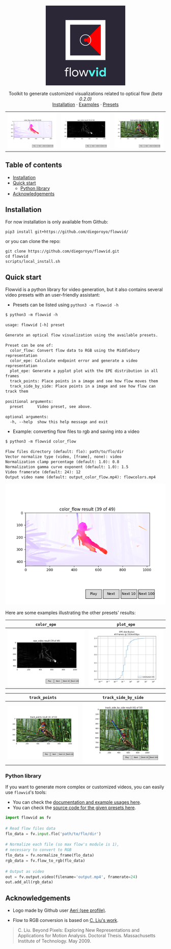 <p align="center">
  <a href="https://github.com/diegoroyo/flowvid">
    <img src="https://raw.githubusercontent.com/diegoroyo/flowvid/master/examples/logo_square.png" alt="Logo" width=250 height=250>
  </a>

  <p align="center">
    Toolkit to generate customized visualizations related to optical flow <i>(beta 0.2.0)</i>
    <br>
    <!-- <a href="https://TODO">PyPI page</a>
    · -->
    <a href="https://github.com/diegoroyo/flowvid/blob/master/README.md#installation">Installation</a>
    ·
    <a href="https://github.com/diegoroyo/flowvid/blob/master/examples">Examples</a>
    ·
    <a href="https://github.com/diegoroyo/flowvid/blob/master/flowvid/presets">Presets</a>
  </p>
</p>

<table align="center">
<tr>
<td align="center"><img src="https://raw.githubusercontent.com/diegoroyo/flowvid/master/examples/color_flow.png" alt="color_flow result"></td>
<td align="center"><img src="https://raw.githubusercontent.com/diegoroyo/flowvid/master/examples/color_epe.png" alt="color_epe result"></td>
<td align="center"><img src="https://raw.githubusercontent.com/diegoroyo/flowvid/master/examples/track_points.png" alt="track_points result"></td>
</tr>
</table>

## Table of contents

- [Installation](#installation)
- [Quick start](#quick-start)
    - [Python library](#python-library)
- [Acknowledgements](#acknowledgements)


## Installation

For now installation is only available from Github:

```
pip3 install git+https://github.com/diegoroyo/flowvid/
```
or you can clone the repo:
```
git clone https://github.com/diegoroyo/flowvid.git
cd flowvid
scripts/local_install.sh
```

## Quick start

Flowvid is a python library for video generation, but it also contains several video presets with an user-friendly assistant:

* Presets can be listed using `python3 -m flowvid -h`

```
$ python3 -m flowvid -h

usage: flowvid [-h] preset

Generate an optical flow visualization using the available presets.

Preset can be one of:
  color_flow: Convert flow data to RGB using the Middlebury representation
  color_epe: Calculate endpoint error and generate a video representation
  plot_epe: Generate a pyplot plot with the EPE distribution in all frames
  track_points: Place points in a image and see how flow moves them
  track_side_by_side: Place points in a image and see how flow can track them

positional arguments:
  preset      Video preset, see above.

optional arguments:
  -h, --help  show this help message and exit
```

* Example: converting flow files to rgb and saving into a video

```
$ python3 -m flowvid color_flow

Flow files directory (default: flo): path/to/flo/dir 
Vector normalize type (video, [frame], none): video
Normalization clamp percentage (default: 1.0): 0.8
Normalization gamma curve exponent (default: 1.0): 1.5
Video framerate (default: 24): 12
Output video name (default: output_color_flow.mp4): flowcolors.mp4 
```
<p align="center">
<img src="https://raw.githubusercontent.com/diegoroyo/flowvid/master/examples/color_flow.png" alt="color_flow result">
</p>

Here are some examples illustrating the other presets' results:

| **`color_epe`** | **`plot_epe`** |
|---|---|
| <img src="https://raw.githubusercontent.com/diegoroyo/flowvid/master/examples/color_epe.png" alt="color_epe result"> | <img src="https://raw.githubusercontent.com/diegoroyo/flowvid/master/examples/plot_epe.png" alt="plot_epe result"> |

| **`track_points`** | **`track_side_by_side`** |
|---|---|
| <img src="https://raw.githubusercontent.com/diegoroyo/flowvid/master/examples/track_points.png" alt="track_points result"> | <img src="https://raw.githubusercontent.com/diegoroyo/flowvid/master/examples/track_side_by_side.png" alt="track_side_by_side result"> |

### Python library

If you want to generate more complex or customized videos, you can easily use `flowvid`'s tools:

* You can check the [documentation and example usages here](https://github.com/diegoroyo/flowvid/blob/master/examples).
* You can check the [source code for the given presets here](https://github.com/diegoroyo/flowvid/blob/master/flowvid/presets).

```python
import flowvid as fv

# Read flow files data
flo_data = fv.input.flo('path/to/flo/dir')

# Normalize each file (so max flow's module is 1),
# necessary to convert to RGB
flo_data = fv.normalize_frame(flo_data)
rgb_data = fv.flow_to_rgb(flo_data)

# Output as video
out = fv.output.video(filename='output.mp4', framerate=24)
out.add_all(rgb_data)
```


## Acknowledgements

* Logo made by Github user [Aeri (see profile)](https://github.com/aeri).

* Flow to RGB conversion is based on [C. Liu's work](https://people.csail.mit.edu/celiu/OpticalFlow/).

> C. Liu. Beyond Pixels: Exploring New Representations and Applications for Motion Analysis. Doctoral Thesis. Massachusetts Institute of Technology. May 2009.